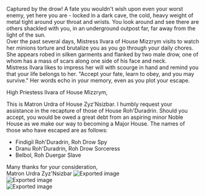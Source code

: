 Captured by the drow! A fate you wouldn't wish upon even your worst enemy, yet here you are - locked in a dark cave, the cold, heavy weight of metal tight around your throat and wrists. You look around and see there are others shackled with you, in an underground outpost far, far away from the light of the sun.  
Over the past several days, Mistress Ilvara of House Mizzrym visits to watch her minions torture and brutalize you as you go through your daily chores. She appears robed in silken garments and flanked by two male drow, one of whom has a mass of scars along one side of his face and neck.  
Mistress Ilvara likes to impress her will with scourge in hand and remind you that your life belongs to her. "Accept your fate, learn to obey, and you may survive." Her words echo in your memory, even as you plot your escape.
 
High Priestess Ilvara of House Mizzrym,
 
This is Matron Urdra of House Zyz'Nsizbar. I humbly request your assistance in the recapture of those of House Roh'Duradrin. Should you accept, you would be owed a great debt from an aspiring minor Noble House as we make our way to becoming a Major House. The names of those who have escaped are as follows:
 
- Findigil Roh'Duradrin, Roh Drow Spy
- Dranu Roh'Duradrin, Roh Drow Sorceress
- Belbol, Roh Duergar Slave
 
Many thanks for your consideration,  
Matron Urdra Zyz'Nsizbar
                            ![Exported image](Exported%20image%2020240412150504-0.png)  
![Exported image](Exported%20image%2020240412150504-1.png)  
![Exported image](Exported%20image%2020240412150504-2.png)